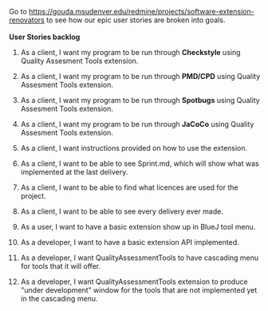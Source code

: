 Go to https://gouda.msudenver.edu/redmine/projects/software-extension-renovators to see how our epic user stories are broken into goals.<br /><br />
**User Stories backlog** <br />
1. As a client, I want my program to be run through <B>Checkstyle</B> using Quality Assesment Tools extension.<br />
  
2. As a client, I want my program to be run through <B>PMD/CPD</B> using Quality Assesment Tools extension.<br />
 
3. As a client, I want my program to be run through <B>Spotbugs</B> using Quality Assesment Tools extension.<br />
  
4. As a client, I want my program to be run through <B>JaCoCo</B> using Quality Assesment Tools extension.<br />

5. As a client, I want instructions provided on how to use the extension.<br /> 

6. As a client, I want to be able to see Sprint.md, which will show what was implemented at the last delivery.<br />

7. As a client, I want to be able to find what licences are used for the project.<br />

8. As a client, I want to be able to see every delivery ever made.<br />

9. As a user, I want to have a basic extension show up in BlueJ tool menu.<br />
  
10. As a developer, I want to have a basic extension API implemented.<br />

11. As a developer, I want QualityAssessmentTools to have cascading menu for tools that it will offer.<br />

12. As a developer, I want QualityAssessmentTools extension to produce "under development" window for the tools that are not implemented yet in the cascading menu.<br />

